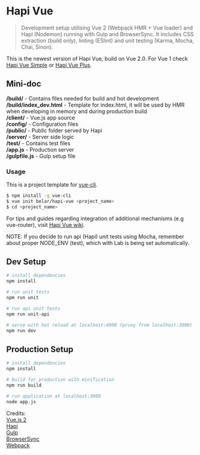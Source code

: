 # Hapi Vue

> Development setup utilising Vue 2 (Webpack HMR + Vue loader) and Hapi (Nodemon) running with Gulp and BrowserSync. It includes CSS extraction (build only), linting (ESlint) and unit testing (Karma, Mocha, Chai, Sinon).

This is the newest version of Hapi Vue, build on Vue 2.0. For Vue 1 check [Hapi Vue Simple](https://github.com/Belar/hapi-vue-simple) or [Hapi Vue Plus](https://github.com/Belar/hapi-vue-plus).

## Mini-doc

**/build/** - Contains files needed for build and hot development  
**/build/index_dev.html** - Template for index.html, it will be used by HMR when developing in memory and during production build   
**/client/** - Vue.js app source  
**/config/** - Configuration files  
**/public/** - Public folder served by Hapi  
**/server/** - Server side logic  
**/test/** -   Contains test files  
**/app.js**  - Production server  
**/gulpfile.js**  - Gulp setup file   

### Usage

This is a project template for [vue-cli](https://github.com/vuejs/vue-cli).

``` bash
$ npm install -g vue-cli
$ vue init belar/hapi-vue <project_name>
$ cd <project_name>
```

For tips and guides regarding integration of additional mechanisms (e.g vue-router), visit [Hapi Vue wiki](https://github.com/Belar/hapi-vue/wiki).

NOTE: If you decide to run api (Hapi) unit tests using Mocha, remember about proper NODE_ENV (test), which with Lab is being set automatically.

## Dev Setup

``` bash
# install dependencies
npm install

# run unit tests
npm run unit

# run api unit tests
npm run unit-api

# serve with hot reload at localhost:4000 (proxy from localhost:3000)
npm run dev
```

## Production Setup

``` bash
# install dependencies
npm install

# build for production with minification
npm run build

# run application at localhost:3000
node app.js
```

Credits:  
[Vue.js 2](https://vuejs.org/)  
[Hapi](http://hapijs.com/)  
[Gulp](https://gulpjs.com/)  
[BrowserSync](https://www.browsersync.io/)  
[Webpack](https://webpack.github.io/)   
